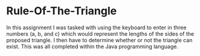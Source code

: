 # Rule-Of-The-Triangle
In this assignment I was tasked with using the keyboard to enter in three numbers (a, b, and c) which would represent the lengths of the sides of the proposed triangle. I then have to determine whether or not the triangle can exist. This was all completed within the Java programming language.

